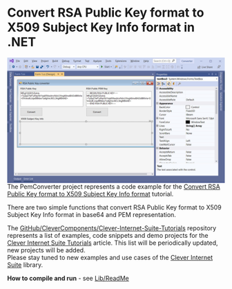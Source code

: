 # Convert RSA Public Key format to X509 Subject Key Info format in .NET

<img align="left" src="PemConverter.jpg"/>

The PemConverter project represents a code example for the [Convert RSA Public Key format to X509 Subject Key Info format](https://www.clevercomponents.com/portal/kb/a80/convert-rsa-public-key-format-to-x509-subject-key-info-format.aspx) tutorial.   

There are two simple functions that convert RSA Public Key format to X509 Subject Key Info format in base64 and PEM representation.   

The [GitHub/CleverComponents/Clever-Internet-Suite-Tutorials](https://github.com/CleverComponents/Clever-Internet-Suite-Tutorials) repository represents a list of examples, code snippets and demo projects for the [Clever Internet Suite Tutorials](https://www.clevercomponents.com/articles/article035/) article. This list will be periodically updated, new projects will be added.   
Please stay tuned to new examples and use cases of the [Clever Internet Suite](https://www.clevercomponents.com/products/inetsuite/) library.

**How to compile and run** - see [Lib/ReadMe](./Lib/ReadMe.md)   
